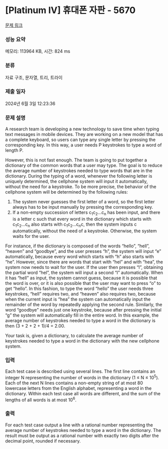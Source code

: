 # [Platinum IV] 휴대폰 자판 - 5670 

[문제 링크](https://www.acmicpc.net/problem/5670) 

### 성능 요약

메모리: 113964 KB, 시간: 824 ms

### 분류

자료 구조, 문자열, 트리, 트라이

### 제출 일자

2024년 6월 3일 12:23:36

### 문제 설명

<p>A research team is developing a new technology to save time when typing text messages in mobile devices. They are working on a new model that has a complete keyboard, so users can type any single letter by pressing the corresponding key. In this way, a user needs P keystrokes to type a word of length P.</p>

<p>However, this is not fast enough. The team is going to put together a dictionary of the common words that a user may type. The goal is to reduce the average number of keystrokes needed to type words that are in the dictionary. During the typing of a word, whenever the following letter is uniquely determined, the cellphone system will input it automatically, without the need for a keystroke. To be more precise, the behavior of the cellphone system will be determined by the following rules:</p>

<ol>
	<li>The system never guesses the first letter of a word, so the first letter always has to be input manually by pressing the corresponding key.</li>
	<li>If a non-empty succession of letters c<sub>1</sub>c<sub>2</sub>...c<sub>n</sub> has been input, and there is a letter c such that every word in the dictionary which starts with c<sub>1</sub>c<sub>2</sub>...c<sub>n</sub> also starts with c<sub>1</sub>c<sub>2</sub>...c<sub>n</sub>c, then the system inputs c automatically, without the need of a keystroke. Otherwise, the system waits for the user.</li>
</ol>

<p>For instance, if the dictionary is composed of the words “hello”, “hell”, “heaven” and “goodbye”, and the user presses “h”, the system will input “e” automatically, because every word which starts with “h” also starts with “he”. However, since there are words that start with “hel” and with “hea”, the system now needs to wait for the user. If the user then presses “l”, obtaining the partial word “hel”, the system will input a second “l” automatically. When it has “hell” as input, the system cannot guess, because it is possible that the word is over, or it is also possible that the user may want to press “o” to get “hello”. In this fashion, to type the word “hello” the user needs three keystrokes, “hell” requires two, and “heaven” also requires two, because when the current input is “hea” the system can automatically input the remainder of the word by repeatedly applying the second rule. Similarly, the word “goodbye” needs just one keystroke, because after pressing the initial “g” the system will automatically fill in the entire word. In this example, the average number of keystrokes needed to type a word in the dictionary is then (3 + 2 + 2 + 1)/4 = 2.00.</p>

<p>Your task is, given a dictionary, to calculate the average number of keystrokes needed to type a word in the dictionary with the new cellphone system.</p>

### 입력 

 <p>Each test case is described using several lines. The first line contains an integer N representing the number of words in the dictionary (1 ≤ N ≤ 10<sup>5</sup>). Each of the next N lines contains a non-empty string of at most 80 lowercase letters from the English alphabet, representing a word in the dictionary. Within each test case all words are different, and the sum of the lengths of all words is at most 10<sup>6</sup>.</p>

### 출력 

 <p>For each test case output a line with a rational number representing the average number of keystrokes needed to type a word in the dictionary. The result must be output as a rational number with exactly two digits after the decimal point, rounded if necessary.</p>

